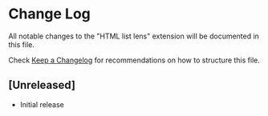# Change Log

All notable changes to the "HTML list lens" extension will be documented in this file.

Check [Keep a Changelog](http://keepachangelog.com/) for recommendations on how to structure this file.

## [Unreleased]

- Initial release